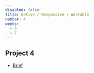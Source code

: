 ```yaml
---
disabled: false
title: Native / Responsive / Wearable
number: 4
weeks:
  - 6
  - 7
---
```


## Project 4

* [Brief](https://drive.google.com/open?id=0B_NUjZdoLlXDVUk5OUtEVllrcUU&authuser=0)

